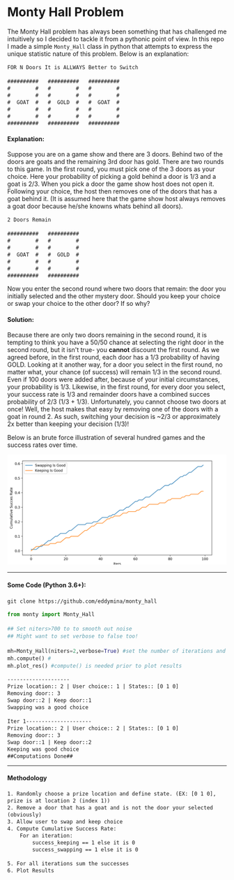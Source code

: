 # Monty Hall Problem 

The Monty Hall problem has always been something that has challenged me intuitively so I decided to tackle it from a pythonic point of view. In this repo I made a simple `Monty_Hall` class in python that attempts to express the unique statistic nature of this problem. Below is an explanation:

````
FOR N Doors It is ALLWAYS Better to Switch

##########   ##########   ########## 
#        #   #        #   #        #   
#        #   #        #   #        #
#  GOAT  #   #  GOLD  #   #  GOAT  # 
#        #   #        #   #        #
#        #   #        #   #        #
##########   ##########   ##########
````

#### Explanation:

Suppose you are on a game show and there are 3 doors. Behind two of the doors are goats and the remaining 3rd door has gold. There are two rounds to this game. In the first round, you must pick one of the 3 doors as your choice. Here your probability of picking a gold behind a door is 1/3 and a goat is 2/3. When you pick a door the game show host does not open it. Following your choice, the host then removes one of the doors that has a goat behind it. (It is assumed here that the game show host always removes a goat door because he/she knowns whats behind all doors). 

````
2 Doors Remain

##########   ##########   
#        #   #        #     
#        #   #        #   
#  GOAT  #   #  GOLD  #   
#        #   #        #   
#        #   #        #  
##########   ##########   
````
Now you enter the second round where two doors that remain: the door you initially selected and the other mystery door. Should you keep your choice or swap your choice to the other door? If so why?

#### Solution:

Because there are only two doors remaining in the second round, it is tempting to think you have a 50/50 chance at selecting the right door in the second round, but it isn't true- you **cannot** discount the first round. As we agreed before, in the first round, each door has a 1/3 probability of having GOLD. Looking at it another way, for a door you select in the first round, no matter what, your chance (of success) will remain 1/3 in the second round. Even if 100 doors were added after, because of your initial circumstances, your probability is 1/3. Likewise, in the first round, for every door you select, your success rate is 1/3 and remainder doors have a combined succes probability of 2/3 (1/3 + 1/3). Unfortunately, you cannot choose two doors at once! Well, the host makes that easy by removing one of the doors with a goat in round 2. As such, switching your decision is ~2/3 or approximately 2x better than keeping your decision (1/3)!


Below is an brute force illustration of several hundred games and the success rates over time. 

<img src= 'plot.png'>

---

#### Some Code (Python 3.6+): 
`git clone https://github.com/eddymina/monty_hall`

```python
from monty import Monty_Hall 

## Set niters>700 to to smooth out noise 
## Might want to set verbose to false too! 

mh=Monty_Hall(niters=2,verbose=True) #set the number of iterations and print results (verbose is False)
mh.compute() #
mh.plot_res() #compute() is needed prior to plot results 
```
```
--------------------
Prize location:: 2 | User choice:: 1 | States:: [0 1 0]
Removing door:: 3
Swap door::2 | Keep door::1
Swapping was a good choice

Iter 1---------------------
Prize location:: 2 | User choice:: 2 | States:: [0 1 0]
Removing door:: 3
Swap door::1 | Keep door::2
Keeping was good choice
##Computations Done##
```
---

#### Methodology 
```
1. Randomly choose a prize location and define state. (EX: [0 1 0], prize is at location 2 (index 1))
2. Remove a door that has a goat and is not the door your selected (obviously)
3. Allow user to swap and keep choice 
4. Compute Cumulative Success Rate:
	For an iteration:	
		success_keeping == 1 else it is 0 
		success_swapping == 1 else it is 0 

5. For all iterations sum the successes
6. Plot Results 
```





